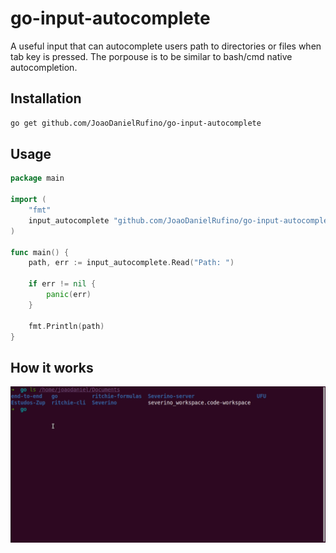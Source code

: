 # go-input-autocomplete

A useful input that can autocomplete users path to directories or files when tab key is pressed. The porpouse is to be similar to bash/cmd native autocompletion.

## Installation

```bash
go get github.com/JoaoDanielRufino/go-input-autocomplete
```

## Usage

```go
package main

import (
	"fmt"
	input_autocomplete "github.com/JoaoDanielRufino/go-input-autocomplete"
)

func main() {
	path, err := input_autocomplete.Read("Path: ")

	if err != nil {
		panic(err)
	}

	fmt.Println(path)
}
```

## How it works

![gif](doc/go-input-autocomplete.gif)
